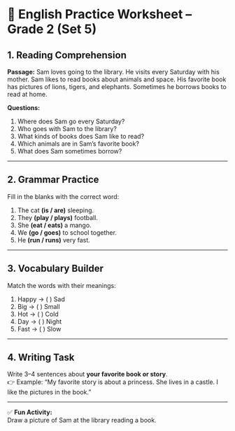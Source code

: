 # 📘 English Practice Worksheet – Grade 2 (Set 5)

## 1. Reading Comprehension
**Passage:**
Sam loves going to the library. He visits every Saturday with his mother. Sam likes to read books about animals and space. His favorite book has pictures of lions, tigers, and elephants. Sometimes he borrows books to read at home.

**Questions:**
1. Where does Sam go every Saturday?  
2. Who goes with Sam to the library?  
3. What kinds of books does Sam like to read?  
4. Which animals are in Sam’s favorite book?  
5. What does Sam sometimes borrow?  

---

## 2. Grammar Practice
Fill in the blanks with the correct word:  

1. The cat **(is / are)** sleeping.  
2. They **(play / plays)** football.  
3. She **(eat / eats)** a mango.  
4. We **(go / goes)** to school together.  
5. He **(run / runs)** very fast.  

---

## 3. Vocabulary Builder
Match the words with their meanings:  

1. Happy → ( ) Sad  
2. Big → ( ) Small  
3. Hot → ( ) Cold  
4. Day → ( ) Night  
5. Fast → ( ) Slow  

---

## 4. Writing Task
Write 3–4 sentences about **your favorite book or story**.  
👉 Example: “My favorite story is about a princess. She lives in a castle. I like the pictures in the book.”  

---

✅ **Fun Activity:**  
Draw a picture of Sam at the library reading a book.
